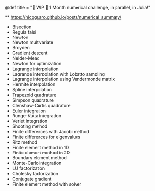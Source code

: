 @def title = "🚧 WIP 🚧 1 Month numerical challenge, in parallel, in Julia!"

** https://nicoguaro.github.io/posts/numerical_summary/
- Bisection
- Regula falsi
- Newton
- Newton multivariate
- Broyden
- Gradient descent
- Nelder-Mead
- Newton for optimization
- Lagrange interpolation
- Lagrange interpolation with Lobatto sampling
- Lagrange interpolation using Vandermonde matrix
- Hermite interpolation
- Spline interpolation
- Trapezoid quadrature
- Simpson quadrature
- Clenshaw-Curtis quadrature
- Euler integration
- Runge-Kutta integration
- Verlet integration
- Shooting method
- Finite differences with Jacobi method
- Finite differences for eigenvalues
- Ritz method
- Finite element method in 1D
- Finite element method in 2D
- Boundary element method
- Monte-Carlo integration
- LU factorization
- Cholesky factorization
- Conjugate gradient
- Finite element method with solver
